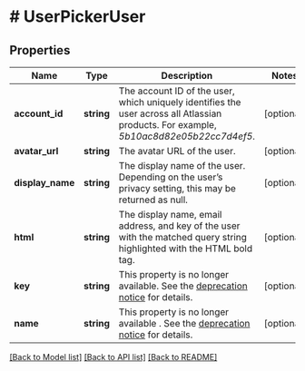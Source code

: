 # # UserPickerUser

## Properties

Name | Type | Description | Notes
------------ | ------------- | ------------- | -------------
**account_id** | **string** | The account ID of the user, which uniquely identifies the user across all Atlassian products. For example, *5b10ac8d82e05b22cc7d4ef5*. | [optional]
**avatar_url** | **string** | The avatar URL of the user. | [optional]
**display_name** | **string** | The display name of the user. Depending on the user’s privacy setting, this may be returned as null. | [optional]
**html** | **string** | The display name, email address, and key of the user with the matched query string highlighted with the HTML bold tag. | [optional]
**key** | **string** | This property is no longer available. See the [deprecation notice](https://developer.atlassian.com/cloud/jira/platform/deprecation-notice-user-privacy-api-migration-guide/) for details. | [optional]
**name** | **string** | This property is no longer available . See the [deprecation notice](https://developer.atlassian.com/cloud/jira/platform/deprecation-notice-user-privacy-api-migration-guide/) for details. | [optional]

[[Back to Model list]](../../README.md#models) [[Back to API list]](../../README.md#endpoints) [[Back to README]](../../README.md)
